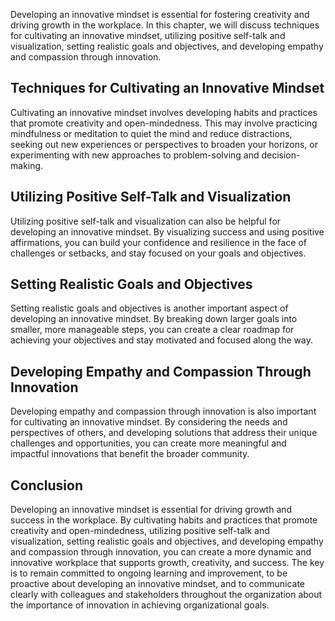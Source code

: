 
Developing an innovative mindset is essential for fostering creativity and driving growth in the workplace. In this chapter, we will discuss techniques for cultivating an innovative mindset, utilizing positive self-talk and visualization, setting realistic goals and objectives, and developing empathy and compassion through innovation.

Techniques for Cultivating an Innovative Mindset
------------------------------------------------

Cultivating an innovative mindset involves developing habits and practices that promote creativity and open-mindedness. This may involve practicing mindfulness or meditation to quiet the mind and reduce distractions, seeking out new experiences or perspectives to broaden your horizons, or experimenting with new approaches to problem-solving and decision-making.

Utilizing Positive Self-Talk and Visualization
----------------------------------------------

Utilizing positive self-talk and visualization can also be helpful for developing an innovative mindset. By visualizing success and using positive affirmations, you can build your confidence and resilience in the face of challenges or setbacks, and stay focused on your goals and objectives.

Setting Realistic Goals and Objectives
--------------------------------------

Setting realistic goals and objectives is another important aspect of developing an innovative mindset. By breaking down larger goals into smaller, more manageable steps, you can create a clear roadmap for achieving your objectives and stay motivated and focused along the way.

Developing Empathy and Compassion Through Innovation
----------------------------------------------------

Developing empathy and compassion through innovation is also important for cultivating an innovative mindset. By considering the needs and perspectives of others, and developing solutions that address their unique challenges and opportunities, you can create more meaningful and impactful innovations that benefit the broader community.

Conclusion
----------

Developing an innovative mindset is essential for driving growth and success in the workplace. By cultivating habits and practices that promote creativity and open-mindedness, utilizing positive self-talk and visualization, setting realistic goals and objectives, and developing empathy and compassion through innovation, you can create a more dynamic and innovative workplace that supports growth, creativity, and success. The key is to remain committed to ongoing learning and improvement, to be proactive about developing an innovative mindset, and to communicate clearly with colleagues and stakeholders throughout the organization about the importance of innovation in achieving organizational goals.
